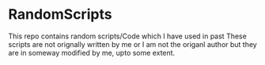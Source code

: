 # RandomScripts
This repo contains random scripts/Code which I have used in past 
These scripts are not orignally written by me or I am not the origanl author but they are in someway modified by me, upto some extent.
